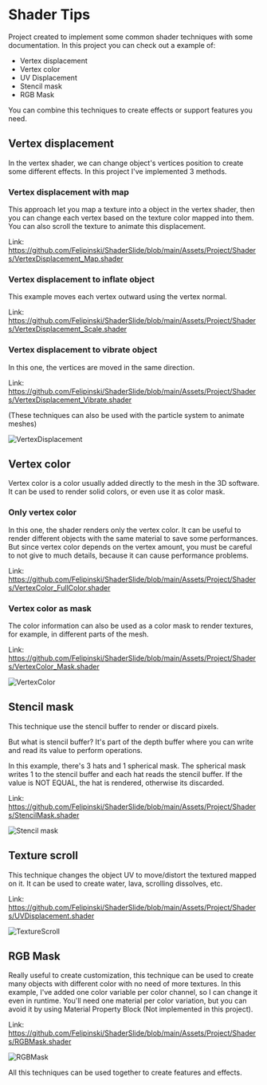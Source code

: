# Shader Tips

Project created to implement some common shader techniques with some documentation. In this project you can check out a example of:
- Vertex displacement
- Vertex color
- UV Displacement
- Stencil mask
- RGB Mask

You can combine this techniques to create effects or support features you need. 

## Vertex displacement

In the vertex shader, we can change object's vertices position to create some different effects. In this project I've implemented 3 methods.

### Vertex displacement with map
This approach let you map a texture into a object in the vertex shader, then you can change each vertex based on the texture color mapped into them. You can also scroll the texture to animate this displacement.

Link: https://github.com/Felipinski/ShaderSlide/blob/main/Assets/Project/Shaders/VertexDisplacement_Map.shader

### Vertex displacement to inflate object
This example moves each vertex outward using the vertex normal.

Link: https://github.com/Felipinski/ShaderSlide/blob/main/Assets/Project/Shaders/VertexDisplacement_Scale.shader

### Vertex displacement to vibrate object
In this one, the vertices are moved in the same direction.

Link: https://github.com/Felipinski/ShaderSlide/blob/main/Assets/Project/Shaders/VertexDisplacement_Vibrate.shader

(These techniques can also be used with the particle system to animate meshes)

![VertexDisplacement](https://user-images.githubusercontent.com/59582811/191853615-210dc575-dc72-42e8-8f44-27187724e805.gif)

## Vertex color
Vertex color is a color usually added directly to the mesh in the 3D software. It can be used to render solid colors, or even use it as color mask.

### Only vertex color
In this one, the shader renders only the vertex color. It can be useful to render different objects with the same material to save some performances. But since vertex color depends on the vertex amount, you must be careful to not give to much details, because it can cause performance problems.

Link: https://github.com/Felipinski/ShaderSlide/blob/main/Assets/Project/Shaders/VertexColor_FullColor.shader

### Vertex color as mask
The color information can also be used as a color mask to render textures, for example, in different parts of the mesh.

Link: https://github.com/Felipinski/ShaderSlide/blob/main/Assets/Project/Shaders/VertexColor_Mask.shader

![VertexColor](https://user-images.githubusercontent.com/59582811/191853598-06940e02-1ce5-4205-9a6a-28befbb04579.gif)

## Stencil mask
This technique use the stencil buffer to render or discard pixels. 

But what is stencil buffer? It's part of the depth buffer where you can write and read its value to perform operations.

In this example, there's 3 hats and 1 spherical mask. The spherical mask writes 1 to the stencil buffer and each hat reads the stencil buffer. If the value is NOT EQUAL, the hat is rendered, otherwise its discarded.

Link: https://github.com/Felipinski/ShaderSlide/blob/main/Assets/Project/Shaders/StencilMask.shader

![Stencil mask](https://user-images.githubusercontent.com/59582811/191853568-3a1a13ed-4c04-4065-8c79-56b3bb4380a5.gif)
## Texture scroll

This technique changes the object UV to move/distort the textured mapped on it. It can be used to create water, lava, scrolling dissolves, etc.

Link: https://github.com/Felipinski/ShaderSlide/blob/main/Assets/Project/Shaders/UVDisplacement.shader

![TextureScroll](https://user-images.githubusercontent.com/59582811/191853583-155dec1f-e7bf-4736-a309-ea72ea6ff629.gif)

## RGB Mask

Really useful to create customization, this technique can be used to create many objects with different color with no need of more textures.
In this example, I've added one color variable per color channel, so I can change it even in runtime.
You'll need one material per color variation, but you can avoid it by using Material Property Block (Not implemented in this project).

Link: https://github.com/Felipinski/ShaderSlide/blob/main/Assets/Project/Shaders/RGBMask.shader

![RGBMask](https://user-images.githubusercontent.com/59582811/191853549-8a53361e-1c4e-4e5f-adb4-a1ef8c778295.gif)

All this techniques can be used together to create features and effects.
